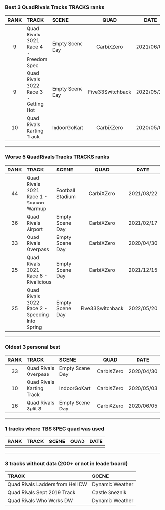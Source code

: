 ### Best 3 QuadRivals Tracks TRACKS ranks
|RANK|TRACK|SCENE|QUAD|DATE|
|:---:|:---|:---|:---:|:---:|
|9|Quad Rivals 2021 Race 4 - Freedom Spec|Empty Scene Day|CarbiXZero|2021/06/02|
|9|Quad Rivals 2022 Race 3 - Getting Hot|Empty Scene Day|Five33Switchback|2022/05/24|
|10|Quad Rivals Karting Track|IndoorGoKart|CarbiXZero|2020/05/03|
---
### Worse 5 QuadRivals Tracks TRACKS ranks
|RANK|TRACK|SCENE|QUAD|DATE|
|:---:|:---|:---|:---:|:---:|
|44|Quad Rivals 2021 Race 1 - Season Warmup|Football Stadium|CarbiXZero|2021/03/22|
|36|Quad Rivals Airport|Empty Scene Day|CarbiXZero|2021/02/17|
|33|Quad Rivals Overpass|Empty Scene Day|CarbiXZero|2020/04/30|
|25|Quad Rivals 2021 Race 8 - Rivalicious|Empty Scene Day|CarbiXZero|2021/12/15|
|25|Quad Rivals 2022 Race 2 - Speeding Into Spring|Empty Scene Day|Five33Switchback|2022/05/20|
---
### Oldest 3 personal best
|RANK|TRACK|SCENE|QUAD|DATE|
|:---:|:---|:---|:---:|:---:|
|33|Quad Rivals Overpass|Empty Scene Day|CarbiXZero|2020/04/30|
|10|Quad Rivals Karting Track|IndoorGoKart|CarbiXZero|2020/05/03|
|16|Quad Rivals Split S|Empty Scene Day|CarbiXZero|2020/06/05|
---
### 1 tracks where TBS SPEC quad was used
|RANK|TRACK|SCENE|QUAD|DATE|
|:---:|:---|:---|:---:|:---:|
||||||
---
### 3 tracks without data (200+ or not in leaderboard)
|TRACK|SCENE|
|:---|:---|
|Quad Rivals Ladders from Hell DW|Dynamic Weather|
|Quad Rivals Sept 2019 Track|Castle Sneznik|
|Quad Rivals Who Works DW|Dynamic Weather|
